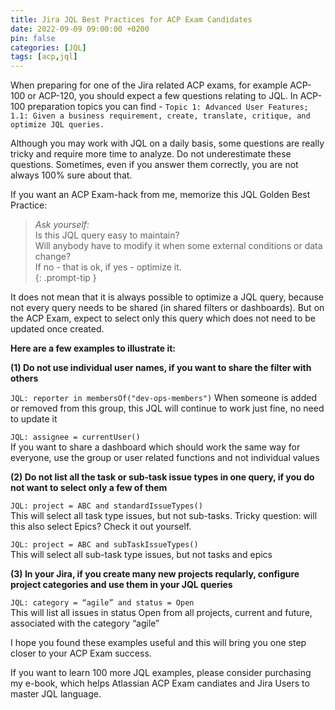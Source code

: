 ```yaml
---
title: Jira JQL Best Practices for ACP Exam Candidates
date: 2022-09-09 09:00:00 +0200
pin: false
categories: [JQL]
tags: [acp,jql]
---
```

When preparing for one of the Jira related ACP exams, for example ACP-100 or ACP-120, you should expect a few questions relating to JQL. In ACP-100 preparation topics you can find - `Topic 1: Advanced User Features; 1.1: Given a business requirement, create, translate, critique, and optimize JQL queries.`

Although you may work with JQL on a daily basis, some questions are really tricky and require more time to analyze. Do not underestimate these questions. Sometimes, even if you answer them correctly, you are not always 100% sure about that.

If you want an ACP Exam-hack from me, memorize this JQL Golden Best Practice:
>_Ask yourself:_  
>Is this JQL query easy to maintain?  
>Will anybody have to modify it when some external conditions or data change?  
>If no - that is ok, if yes - optimize it.  
{: .prompt-tip }

It does not mean that it is always possible to optimize a JQL query, because not every query needs to be shared (in shared filters or dashboards). But on the ACP Exam, expect to select only this query which does not need to be updated once created.

**Here are a few examples to illustrate it:**

**(1) Do not use individual user names, if you want to share the filter with others**

`JQL: reporter in membersOf("dev-ops-members")` 
When someone is added or removed from this group, this JQL will continue to work just fine, no need to update it

`JQL: assignee = currentUser()`  
If you want to share a dashboard which should work the same way for everyone, use the group or user related functions and not individual values

**(2) Do not list all the task or sub-task issue types in one query, if you do not want to select only a few of them**

`JQL: project = ABC and standardIssueTypes()`  
This will select all task type issues, but not sub-tasks. Tricky question: will this also select Epics? Check it out yourself.

`JQL: project = ABC and subTaskIssueTypes()`  
This will select all sub-task type issues, but not tasks and epics

**(3) In your Jira, if you create many new projects reqularly, configure project categories and use them in your JQL queries**

`JQL: category = “agile” and status = Open`  
This will list all issues in status Open from all projects, current and future, associated with the category “agile”  

I hope you found these examples useful and this will bring you one step closer to your ACP Exam success.

If you want to learn 100 more JQL examples, please consider purchasing my e-book, which helps Atlassian ACP Exam candiates and Jira Users to master JQL language.